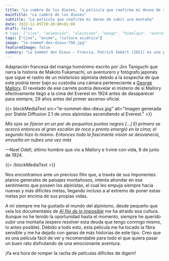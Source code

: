 ```yaml
---
title: "La cumbre de los dioses, la película que reafirma mi deseo de subir una montaña"
mainTitle: "La cumbre de los dioses"
subtitle: "La película que reafirma mi deseo de subir una montaña"
date: 2022-12-05T20:20:00+01:00
draft: false
# tags: ["cine", "animación", "alpinismo", "manga", "himalaya", "everest", "fotografía"]
tags: ["cine", "anime", "cultura asiática"]
image: "le-sommet-des-dieux-750.jpg"
featuredImage: false
summary: "Le Sommet des Dieux — Francia, Patrick Imbert (2021) es una película que me ha tocado la fibra sensible y me ha dejado con ganas de más historias de alpinismo."
---
```


Adaptación francesa del manga homónimo escrito por Jiro Taniguchi que narra la historia de Makoto Fukamachi, un aventurero y fotógrafo japonés que sigue el rastro de un misterioso alpinista debido a la sospecha de que este podría tener bajo su custodia una cámara perteneciente a [George Mallory](https://es.wikipedia.org/wiki/George_Leigh_Mallory). El revelado de ese carrete podría desvelar el misterio de si Mallory efectivamente llegó a la cima del Everest en 1924 antes de desaparecer para siempre, 29 años antes del primer ascenso oficial.

{{< blockMediaText src="le-sommet-des-dieux.jpg" alt="Imagen generada por Stable Diffusion 2.1 de unos alpinistas ascendiendo al Everest." >}}
<p><em>Mis ojos se fijaron en un par de pequeños puntos negros [...] El primero se acercó entonces al gran escalón de roca y pronto emergió en la cima; el segundo hizo lo mismo. Entonces toda la fascinante visión se desvaneció, envuelta en nubes una vez más</em></p>
<p>—Noel Odell, último hombre que vio a Mallory e Irvine con vida, 8 de junio de 1924.</p>
{{< /blockMediaText >}}

Nos encontramos ante un precioso film que, a través de sus imponentes planos generales de paisajes montañosos, intenta ahondar en ese sentimiento que poseen los alpinistas, el cual les empuja siempre hacia nuevas y más difíciles metas, llegando incluso a al extremo de poner estas metas por encima de sus propias vidas.

A mí siempre me ha gustado el mundo del alpinismo, desde pequeño que veía los documentales de [*Al filo de lo imposible*](https://es.wikipedia.org/wiki/Al_filo_de_lo_imposible) me ha atraído esa cultura. Aunque no he tenido la oportunidad hasta el momento, siempre he querido subir una montaña (espero resolver esta deuda que tengo conmigo mismo, lo antes posible). Debido a todo esto, esta película me ha tocado la fibra sensible y me ha dejado con ganas de más historias de este tipo. Creo que es una película fácil de ver y recomendable para todo el que quiera pasar un buen rato disfrutando de una emocionante aventura.

¡Ya era hora de romper la racha de películas difíciles de digerir!
